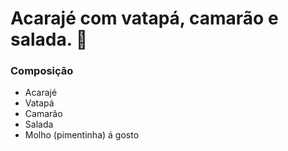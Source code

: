 # Acarajé com vatapá, camarão e salada. :shrimp:

### Composição

- Acarajé
- Vatapá
- Camarão 
- Salada
- Molho (pimentinha) á gosto



